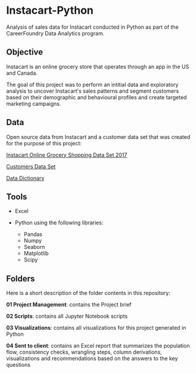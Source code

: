 # Instacart-Python
Analysis of sales data for Instacart conducted in Python as part of the CareerFoundry Data Analytics program.
## Objective
Instacart is an online grocery store that operates through an app in the US and Canada.

The goal of this project was to perform an intitial data and exploratory analysis to uncover Instacart's sales patterns and segment customers based on their demographic and behavioural profiles and create targeted marketing campaigns. 
## Data
Open source data from Instacart and a customer data set that was created for the purpose of this project:

[Instacart Online Grocery Shopping Data Set 2017](https://www.instacart.com/datasets/grocery-shopping-2017)

[Customers Data Set](https://s3.amazonaws.com/coach-courses-us/public/courses/data-immersion/A4/A4_Data_Assets/customers.zip)

[Data Dictionary](https://gist.github.com/jeremystan/c3b39d947d9b88b3ccff3147dbcf6c6b)
## Tools
- Excel

- Python using the following libraries:
  * Pandas
  * Numpy
  * Seaborn
  * Matplotlib
  * Scipy
## Folders
Here is a short description of the folder contents in this repository:

**01 Project Management**: contains the Project brief

**02 Scripts**: contains all Jupyter Notebook scripts

**03 Visualizations**: contains all visualizations for this project generated in Python

**04 Sent to client**: contains an Excel report that summarizes the population flow, consistency checks, wrangling steps, column derivations, 
                        visualizations and recommendations based on the answers to the key questions
